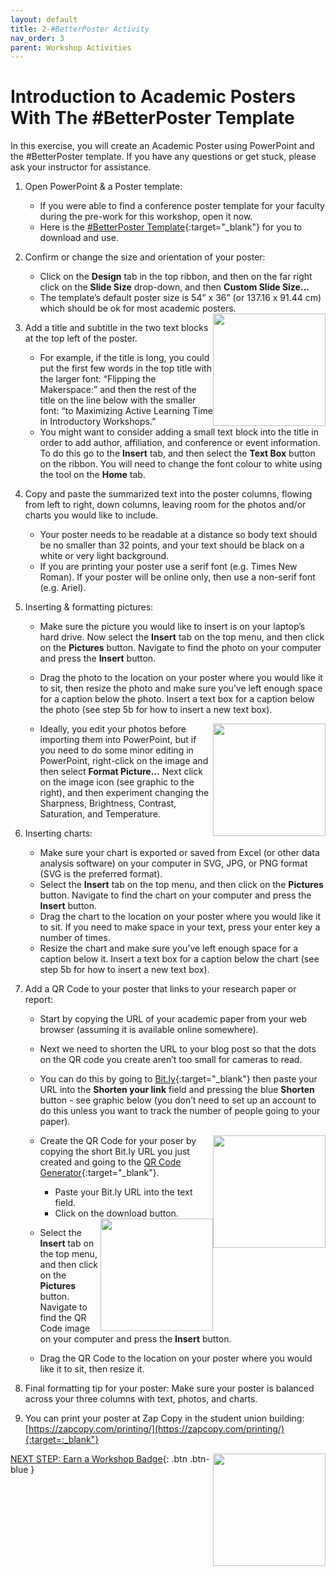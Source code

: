 ```yaml
---
layout: default
title: 2-#BetterPoster Activity
nav_order: 3
parent: Workshop Activities
---
```


# Introduction to Academic Posters With The #BetterPoster Template

In this exercise, you will create an Academic Poster using PowerPoint and the #BetterPoster template. If you have any questions or get stuck, please ask your instructor for assistance.

1.  Open PowerPoint & a Poster template:
    -   If you were able to find a conference poster template for your faculty during the pre-work for this workshop, open it now.
    -   Here is the [#BetterPoster Template](https://web.uvic.ca/~rmccue/betterposter-template.pptx){:target="_blank"} for you to download and use.
2.  Confirm or change the size and orientation of your poster:
    -   Click on the **Design** tab in the top ribbon, and then on the far right click on the **Slide Size** drop-down, and then **Custom Slide Size...**
    -   The template’s default poster size is 54” x 36” (or 137.16 x 91.44 cm) which should be ok for most academic posters.

    <img src="images/act-2/" alt="" style="float:right;width:180px;">

3.  Add a title and subtitle in the two text blocks at the top left of the poster.
    -   For example, if the title is long, you could put the first few words in the top title with the larger font: “Flipping the Makerspace:” and then the rest of the title on the line below with the smaller font: “to Maximizing Active Learning Time in Introductory Workshops.”
    -   You might want to consider adding a small text block into the title in order to add author, affiliation, and conference or event information. To do this go to the **Insert** tab, and then select the **Text Box** button on the ribbon. You will need to change the font colour to white using the tool on the **Home** tab.
4.  Copy and paste the summarized text into the poster columns, flowing from left to right, down columns, leaving room for the photos and/or charts you would like to include.
    -   Your poster needs to be readable at a distance so body text should be no smaller than 32 points, and your text should be black on a white or very light background.
    -   If you are printing your poster use a serif font (e.g. Times New Roman). If your poster will be online only, then use a non-serif font (e.g. Ariel).
5.  Inserting & formatting pictures:
    -   Make sure the picture you would like to insert is on your laptop’s hard drive. Now select the **Insert** tab on the top menu, and then click on the **Pictures** button. Navigate to find the photo on your computer and press the **Insert** button.
    -   Drag the photo to the location on your poster where you would like it to sit, then resize the photo and make sure you’ve left enough space for a caption below the photo. Insert a text box for a caption below the photo (see step 5b for how to insert a new text box).
    
        <img src="images/act-2/" alt="" style="float:right;width:180px;">
    
    -   Ideally, you edit your photos before importing them into PowerPoint, but if you need to do some minor editing in PowerPoint, right-click on the image and then select **Format Picture…**  Next click on the image icon (see graphic to the right), and then experiment changing the Sharpness, Brightness, Contrast, Saturation, and Temperature.
6.  Inserting charts:
    -   Make sure your chart is exported or saved from Excel (or other data analysis software) on your computer in SVG, JPG, or PNG format (SVG is the preferred format).
    -   Select the **Insert** tab on the top menu, and then click on the **Pictures** button. Navigate to find the chart on your computer and press the **Insert** button.
    -   Drag the chart to the location on your poster where you would like it to sit. If you need to make space in your text, press your enter key a number of times.
    -   Resize the chart and make sure you’ve left enough space for a caption below it. Insert a text box for a caption below the chart (see step 5b for how to insert a new text box).
7.  Add a QR Code to your poster that links to your research paper or report:
    -   Start by copying the URL of your academic paper from your web browser (assuming it is available online somewhere).
    -   Next we need to shorten the URL to your blog post so that the dots on the QR code you create aren’t too small for cameras to read.
    -   You can do this by going to [Bit.ly](https://bit.ly){:target="_blank"} then paste your URL into the **Shorten your link** field and pressing the blue **Shorten** button - see graphic below (you don’t need to set up an account to do this unless you want to track the number of people going to your paper).
    
        <img src="images/act-2/" alt="" style="float:right;width:180px;">
    
    -   Create the QR Code for your poser by copying the short Bit.ly URL you just created and going to the [QR Code Generator](http://goqr.me/){:target="_blank"}.
        -   Paste your Bit.ly URL into the text field.
        -   Click on the download button.
    
        <img src="images/act-2/" alt="" style="float:right;width:180px;">
    
    -   Select the **Insert** tab on the top menu, and then click on the **Pictures** button. Navigate to find the QR Code image on your computer and press the **Insert** button.
    -   Drag the QR Code to the location on your poster where you would like it to sit, then resize it.
8.  Final formatting tip for your poster: Make sure your poster is balanced across your three columns with text, photos, and charts.
9.  You can print your poster at Zap Copy in the student union building: [https://zapcopy.com/printing/](https://zapcopy.com/printing/){:target=:_blank"}

    <img src="images/act-2/" alt="" style="float:right;width:180px;">

[NEXT STEP: Earn a Workshop Badge](informal-credentials.html){: .btn .btn-blue }
